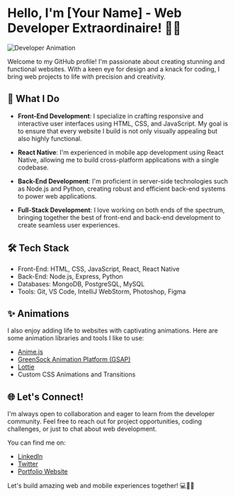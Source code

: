 # Hello, I'm [Your Name] - Web Developer Extraordinaire! 👨‍💻

![Developer Animation](https://your-website.com/animation.gif)

Welcome to my GitHub profile! I'm passionate about creating stunning and functional websites. With a keen eye for design and a knack for coding, I bring web projects to life with precision and creativity.

## 🚀 What I Do

- **Front-End Development**: I specialize in crafting responsive and interactive user interfaces using HTML, CSS, and JavaScript. My goal is to ensure that every website I build is not only visually appealing but also highly functional.

- **React Native**: I'm experienced in mobile app development using React Native, allowing me to build cross-platform applications with a single codebase.

- **Back-End Development**: I'm proficient in server-side technologies such as Node.js and Python, creating robust and efficient back-end systems to power web applications.

- **Full-Stack Development**: I love working on both ends of the spectrum, bringing together the best of front-end and back-end development to create seamless user experiences.

## 🛠️ Tech Stack

- Front-End: HTML, CSS, JavaScript, React, React Native
- Back-End: Node.js, Express, Python
- Databases: MongoDB, PostgreSQL, MySQL
- Tools: Git, VS Code, IntelliJ WebStorm, Photoshop, Figma

## ✨ Animations

I also enjoy adding life to websites with captivating animations. Here are some animation libraries and tools I like to use:

- [Anime.js](https://animejs.com/)
- [GreenSock Animation Platform (GSAP)](https://greensock.com/gsap/)
- [Lottie](https://airbnb.io/lottie/)
- Custom CSS Animations and Transitions

## 🌐 Let's Connect!

I'm always open to collaboration and eager to learn from the developer community. Feel free to reach out for project opportunities, coding challenges, or just to chat about web development.

You can find me on:

- [LinkedIn](https://www.linkedin.com/in/your-profile)
- [Twitter](https://twitter.com/your-twitter-handle)
- [Portfolio Website](https://your-website.com)

Let's build amazing web and mobile experiences together! 💻📱✨
